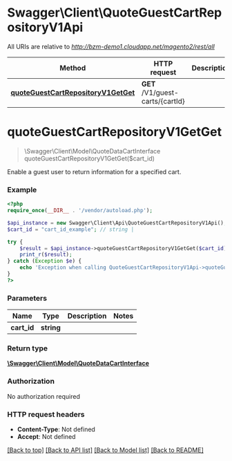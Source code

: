 # Swagger\Client\QuoteGuestCartRepositoryV1Api

All URIs are relative to *http://bzm-demo1.cloudapp.net/magento2/rest/all*

Method | HTTP request | Description
------------- | ------------- | -------------
[**quoteGuestCartRepositoryV1GetGet**](QuoteGuestCartRepositoryV1Api.md#quoteGuestCartRepositoryV1GetGet) | **GET** /V1/guest-carts/{cartId} | 


# **quoteGuestCartRepositoryV1GetGet**
> \Swagger\Client\Model\QuoteDataCartInterface quoteGuestCartRepositoryV1GetGet($cart_id)



Enable a guest user to return information for a specified cart.

### Example
```php
<?php
require_once(__DIR__ . '/vendor/autoload.php');

$api_instance = new Swagger\Client\Api\QuoteGuestCartRepositoryV1Api();
$cart_id = "cart_id_example"; // string | 

try {
    $result = $api_instance->quoteGuestCartRepositoryV1GetGet($cart_id);
    print_r($result);
} catch (Exception $e) {
    echo 'Exception when calling QuoteGuestCartRepositoryV1Api->quoteGuestCartRepositoryV1GetGet: ', $e->getMessage(), PHP_EOL;
}
?>
```

### Parameters

Name | Type | Description  | Notes
------------- | ------------- | ------------- | -------------
 **cart_id** | **string**|  |

### Return type

[**\Swagger\Client\Model\QuoteDataCartInterface**](../Model/QuoteDataCartInterface.md)

### Authorization

No authorization required

### HTTP request headers

 - **Content-Type**: Not defined
 - **Accept**: Not defined

[[Back to top]](#) [[Back to API list]](../../README.md#documentation-for-api-endpoints) [[Back to Model list]](../../README.md#documentation-for-models) [[Back to README]](../../README.md)

